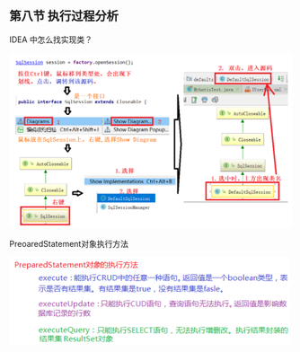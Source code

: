 ## 第八节 执行过程分析

IDEA 中怎么找实现类？

<img src="./img1/11-find-impl-of-interface.png" width=900>

PreoaredStatement对象执行方法

<img src="./img1/12-prepared-object.png" width=500>






